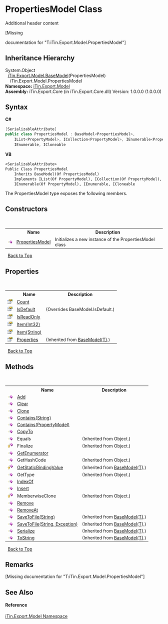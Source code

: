 # PropertiesModel Class
Additional header content 

\[Missing <summary> documentation for "T:iTin.Export.Model.PropertiesModel"\]


## Inheritance Hierarchy
System.Object<br />&nbsp;&nbsp;<a href="6632f561-4175-f1f2-939c-ac8b10159529">iTin.Export.Model.BaseModel</a>(PropertiesModel)<br />&nbsp;&nbsp;&nbsp;&nbsp;iTin.Export.Model.PropertiesModel<br />
**Namespace:**&nbsp;<a href="ef57ffcc-e95e-b212-5a46-9aa6f5a3511f">iTin.Export.Model</a><br />**Assembly:**&nbsp;iTin.Export.Core (in iTin.Export.Core.dll) Version: 1.0.0.0 (1.0.0.0)

## Syntax

**C#**<br />
``` C#
[SerializableAttribute]
public class PropertiesModel : BaseModel<PropertiesModel>, 
	IList<PropertyModel>, ICollection<PropertyModel>, IEnumerable<PropertyModel>, 
	IEnumerable, ICloneable
```

**VB**<br />
``` VB
<SerializableAttribute>
Public Class PropertiesModel
	Inherits BaseModel(Of PropertiesModel)
	Implements IList(Of PropertyModel), ICollection(Of PropertyModel), 
	IEnumerable(Of PropertyModel), IEnumerable, ICloneable
```

The PropertiesModel type exposes the following members.


## Constructors
&nbsp;<table><tr><th></th><th>Name</th><th>Description</th></tr><tr><td>![Public method](media/pubmethod.gif "Public method")</td><td><a href="890ff990-5035-ddea-2c2f-9021227fef44">PropertiesModel</a></td><td>
Initializes a new instance of the PropertiesModel class</td></tr></table>&nbsp;
<a href="#propertiesmodel-class">Back to Top</a>

## Properties
&nbsp;<table><tr><th></th><th>Name</th><th>Description</th></tr><tr><td>![Public property](media/pubproperty.gif "Public property")</td><td><a href="aeff39c3-97f6-437b-2e78-a6eb8b644a61">Count</a></td><td /></tr><tr><td>![Public property](media/pubproperty.gif "Public property")</td><td><a href="8aff61ca-8d3a-b182-da35-ea4aade8996b">IsDefault</a></td><td> (Overrides BaseModel.IsDefault.)</td></tr><tr><td>![Public property](media/pubproperty.gif "Public property")</td><td><a href="5183c70b-560c-8298-9704-8d1bb5bc6283">IsReadOnly</a></td><td /></tr><tr><td>![Public property](media/pubproperty.gif "Public property")</td><td><a href="be923881-185e-68fd-ff92-2649608133cc">Item(Int32)</a></td><td /></tr><tr><td>![Public property](media/pubproperty.gif "Public property")</td><td><a href="c2e1e8aa-db1f-f6dc-b782-e92096061f82">Item(String)</a></td><td /></tr><tr><td>![Public property](media/pubproperty.gif "Public property")</td><td><a href="7e88785e-5670-4515-defa-d3f60ae16111">Properties</a></td><td> (Inherited from <a href="6632f561-4175-f1f2-939c-ac8b10159529">BaseModel(T)</a>.)</td></tr></table>&nbsp;
<a href="#propertiesmodel-class">Back to Top</a>

## Methods
&nbsp;<table><tr><th></th><th>Name</th><th>Description</th></tr><tr><td>![Public method](media/pubmethod.gif "Public method")</td><td><a href="e5040600-c44b-fb4c-425e-b5bee5ea69de">Add</a></td><td /></tr><tr><td>![Public method](media/pubmethod.gif "Public method")</td><td><a href="272a0dda-f50e-eb96-7641-08183f9c6ab1">Clear</a></td><td /></tr><tr><td>![Public method](media/pubmethod.gif "Public method")</td><td><a href="79ccdfff-b1c6-72a5-98ae-f7fe631eb68c">Clone</a></td><td /></tr><tr><td>![Public method](media/pubmethod.gif "Public method")</td><td><a href="5785d567-906e-0af1-8325-d877b039ac60">Contains(String)</a></td><td /></tr><tr><td>![Public method](media/pubmethod.gif "Public method")</td><td><a href="c95309e0-b605-a59f-1bb3-4a45535f9a34">Contains(PropertyModel)</a></td><td /></tr><tr><td>![Public method](media/pubmethod.gif "Public method")</td><td><a href="c1dd4ae0-aea5-930c-6cd8-685e125987aa">CopyTo</a></td><td /></tr><tr><td>![Public method](media/pubmethod.gif "Public method")</td><td>Equals</td><td> (Inherited from Object.)</td></tr><tr><td>![Protected method](media/protmethod.gif "Protected method")</td><td>Finalize</td><td> (Inherited from Object.)</td></tr><tr><td>![Public method](media/pubmethod.gif "Public method")</td><td><a href="b3346eec-f402-d1e0-bcc5-6aff83934639">GetEnumerator</a></td><td /></tr><tr><td>![Public method](media/pubmethod.gif "Public method")</td><td>GetHashCode</td><td> (Inherited from Object.)</td></tr><tr><td>![Protected method](media/protmethod.gif "Protected method")</td><td><a href="4253f171-71af-35d6-e1b1-47af647eb205">GetStaticBindingValue</a></td><td> (Inherited from <a href="6632f561-4175-f1f2-939c-ac8b10159529">BaseModel(T)</a>.)</td></tr><tr><td>![Public method](media/pubmethod.gif "Public method")</td><td>GetType</td><td> (Inherited from Object.)</td></tr><tr><td>![Public method](media/pubmethod.gif "Public method")</td><td><a href="750a48bc-bcdf-e9f8-3b14-7515b317dd6e">IndexOf</a></td><td /></tr><tr><td>![Public method](media/pubmethod.gif "Public method")</td><td><a href="2dfe7cf0-16c0-b2a5-5836-6a4821cb0753">Insert</a></td><td /></tr><tr><td>![Protected method](media/protmethod.gif "Protected method")</td><td>MemberwiseClone</td><td> (Inherited from Object.)</td></tr><tr><td>![Public method](media/pubmethod.gif "Public method")</td><td><a href="36dcc85e-bfde-901b-4d4b-db9819c86676">Remove</a></td><td /></tr><tr><td>![Public method](media/pubmethod.gif "Public method")</td><td><a href="375f6c25-6cd0-f792-b700-47becd116a8b">RemoveAt</a></td><td /></tr><tr><td>![Public method](media/pubmethod.gif "Public method")</td><td><a href="60537b6c-f261-e08e-2eee-1007e9760316">SaveToFile(String)</a></td><td> (Inherited from <a href="6632f561-4175-f1f2-939c-ac8b10159529">BaseModel(T)</a>.)</td></tr><tr><td>![Public method](media/pubmethod.gif "Public method")</td><td><a href="81bbc161-83e1-ff91-7904-4b6a5260f76c">SaveToFile(String, Exception)</a></td><td> (Inherited from <a href="6632f561-4175-f1f2-939c-ac8b10159529">BaseModel(T)</a>.)</td></tr><tr><td>![Public method](media/pubmethod.gif "Public method")</td><td><a href="d84fa1d2-692a-9e10-e839-60da45d50f19">Serialize</a></td><td> (Inherited from <a href="6632f561-4175-f1f2-939c-ac8b10159529">BaseModel(T)</a>.)</td></tr><tr><td>![Public method](media/pubmethod.gif "Public method")</td><td><a href="79c32584-b2b0-b6ca-0ade-5f0708e1a9b7">ToString</a></td><td> (Inherited from <a href="6632f561-4175-f1f2-939c-ac8b10159529">BaseModel(T)</a>.)</td></tr></table>&nbsp;
<a href="#propertiesmodel-class">Back to Top</a>

## Remarks
\[Missing <remarks> documentation for "T:iTin.Export.Model.PropertiesModel"\]

## See Also


#### Reference
<a href="ef57ffcc-e95e-b212-5a46-9aa6f5a3511f">iTin.Export.Model Namespace</a><br />